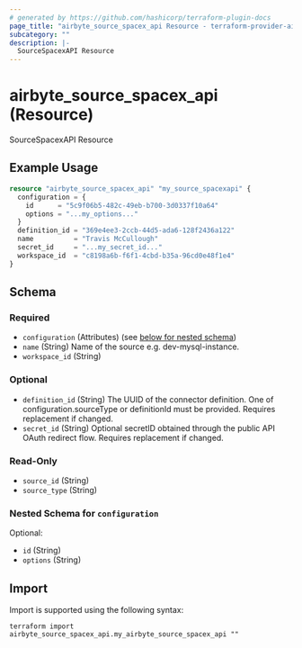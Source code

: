 ```yaml
---
# generated by https://github.com/hashicorp/terraform-plugin-docs
page_title: "airbyte_source_spacex_api Resource - terraform-provider-airbyte"
subcategory: ""
description: |-
  SourceSpacexAPI Resource
---
```


# airbyte_source_spacex_api (Resource)

SourceSpacexAPI Resource

## Example Usage

```terraform
resource "airbyte_source_spacex_api" "my_source_spacexapi" {
  configuration = {
    id      = "5c9f06b5-482c-49eb-b700-3d0337f10a64"
    options = "...my_options..."
  }
  definition_id = "369e4ee3-2ccb-44d5-ada6-128f2436a122"
  name          = "Travis McCullough"
  secret_id     = "...my_secret_id..."
  workspace_id  = "c8198a6b-f6f1-4cbd-b35a-96cd0e48f1e4"
}
```

<!-- schema generated by tfplugindocs -->
## Schema

### Required

- `configuration` (Attributes) (see [below for nested schema](#nestedatt--configuration))
- `name` (String) Name of the source e.g. dev-mysql-instance.
- `workspace_id` (String)

### Optional

- `definition_id` (String) The UUID of the connector definition. One of configuration.sourceType or definitionId must be provided. Requires replacement if changed.
- `secret_id` (String) Optional secretID obtained through the public API OAuth redirect flow. Requires replacement if changed.

### Read-Only

- `source_id` (String)
- `source_type` (String)

<a id="nestedatt--configuration"></a>
### Nested Schema for `configuration`

Optional:

- `id` (String)
- `options` (String)

## Import

Import is supported using the following syntax:

```shell
terraform import airbyte_source_spacex_api.my_airbyte_source_spacex_api ""
```
